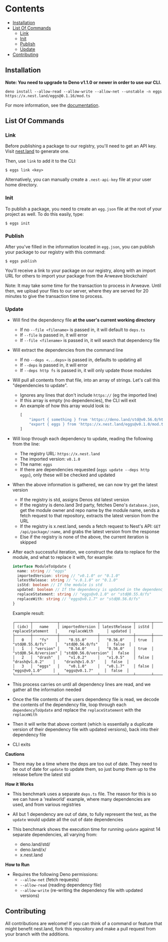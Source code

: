 # Contents
* [Installation](#installation)
* [List Of Commands](#list-of-commands)
    * [Link](#link)
    * [Init](#init)
    * [Publish](#publish)
    * [Update](#update)
* [Contributing](#contributing)

## Installation

**Note: You need to upgrade to Deno v1.1.0 or newer in order to use our CLI.**
```
deno install --allow-read --allow-write --allow-net --unstable -n eggs https://x.nest.land/eggs@0.1.16/mod.ts
```
For more information, see the [documentation](https://nest.land/#docs).

## List Of Commands

### Link

Before publishing a package to our registry, you'll need to get an API key. Visit [nest.land](https://nest.land/#start) to generate one.

Then, use `link` to add it to the CLI:
```
$ eggs link <key>
```

Alternatively, you can manually create a `.nest-api-key` file at your user home directory.

### Init

To publish a package, you need to create an `egg.json` file at the root of your project as well. To do this easily, type:
```
$ eggs init
```

### Publish

After you've filled in the information located in `egg.json`, you can publish your package to our registry with this command:
```
$ eggs publish
```

You'll receive a link to your package on our registry, along with an import URL for others to import your package from the Arweave blockchain!

Note: It may take some time for the transaction to process in Arweave. Until then, we upload your files to our server, where they are served for 20 minutes to give the transaction time to process.

### Update

* Will find the dependency file **at the user's current working directory**
    * If no `--file <filename>` is passed in, it will default to `deps.ts`
    * If `--file` is passed in, it will error
    * If `--file <filename>` is passed in, it will search that dependency file
    
* Will extract the dependencies from the command line
    * If no `--deps <...deps>` is passed in, defaults to updating all
    * If `--deps` is passed in, it will error
    * If `--deps http fs` is passed in, it will only update those modules
    
* Will pull all contents from that file, into an array of strings. Let's call this "dependencies to update".
    * Ignores any lines that don't include `https://` (eg the imported line)
    * If this array is empty (no dependencies), the CLI will exit
    * An example of how this array would look is:
      ```typescript
      [
          "import { something } from 'https://deno.land/std@v0.56.0/http/mod.ts'",
          "export { eggs } from 'https://x.nest.land/eggs@v0.1.0/mod.ts'"
      ]
      ```
      
* Will loop through each dependency to update, reading the following from the line:
    * The registry URL: `https://x.nest.land`
    * The imported version: `v0.1.0`
    * The name: `eggs`
    * If there are dependencies requested (`eggs update --deps http eggs`), only these will be checked and updated
    
* When the above information is gathered, we can now try get the latest version
    * If the registry is std, assigns Denos std latest version
    * If the registry is deno.land 3rd party, fetches Deno's `database.json`, get the module owner and repo name by the module name, sends a fetch request to that repository, extracts the latest version from the URL
    * If the registry is x.nest.land, sends a fetch request to Nest's API: `GET /api/package/:name`, and grabs the latest version from the response
    * Else if the registry is none of the above, the current iteration is skipped
    
* After each successful iteration, we construct the data to replace for the module, and what to replace it with, for example:
  ```typescript
  interface ModuleToUpdate {
    name: string // "eggs"
    importedVersion: string // "v0.1.0" or "0.1.0"
    latestRelease: string // "v.0.1.0" or "0.1.0"
    isStd: boolean // If the module is std
    updated: boolean // If the dependency is updated in the dependency file
    replaceStatement: string // "eggs@v0.1.0" or "std@0.55.0/fs"
    replaceWith: string // "eggs@v0.1.7" or "std@0.56.0/fs"
  }
  ```
  Example result:
  ```
  ┌───────┬───────────┬─────────────────┬───────────────┬───────┬──────────────────────┬──────────────────────┬─────────┐
  │ (idx) │   name    │ importedVersion │ latestRelease │ isStd │   replaceStatement   │     replaceWith      │ updated │
  ├───────┼───────────┼─────────────────┼───────────────┼───────┼──────────────────────┼──────────────────────┼─────────┤
  │   0   │   "fs"    │    "0.55.0"     │   "0.56.0"    │ true  │   "std@0.55.0/fs"    │   "std@0.56.0/fs"    │  false  │
  │   1   │ "version" │    "0.54.0"     │   "0.56.0"    │ true  │ "std@0.54.0/version" │ "std@0.56.0/version" │  false  │
  │   2   │  "drash"  │    "v1.0.2"     │   "v1.0.5"    │ false │    "drash@v1.0.2"    │    "drash@v1.0.5"    │  false  │
  │   3   │  "eggs"   │    "v0.1.0"     │   "v0.1.7"    │ false │    "eggs@v0.1.0"     │    "eggs@v0.1.7"     │  false  │
  └───────┴───────────┴─────────────────┴───────────────┴───────┴──────────────────────┴──────────────────────┴─────────┘

  ```

* This process carries on until all dependency lines are read, and we gather all the information needed

* Once the file contents of the users dependency file is read, we decode the contents of the dependency file, loop through each `dependencyToUpdate` and replace the `replaceStatement` with the `replaceWith` 

* Then it will write that above content (which is essentially a duplicate version of their dependency file with updated versions), back into their dependency file

* CLI exits

**Cautions**

* There may be a time where the deps are too out of date. They need to be out of date for `update` to update them,
  so just bump them up to the release before the latest std

**How it Works**

* This benchmark uses a separate `deps.ts` file. The reason for this is so we can have a 'realworld' example, where many dependencies are used, and from various registries

* All but 1 dependency are out of date, to fully represent the test, as the `update` would update all the out of date dependencies

* This benchmark shows the execution time for running `update` against 14 separate dependencies, all varying from:
    * deno.land/std/
    * deno.land/x/
    * x.nest.land

**How to Run**

* Requires the following Deno permissions:
    * `--allow-net` (fetch requests)
    * `--allow-read` (reading dependency file)
    * `--allow-write` (re-writing the dependency file with updated versions)

## Contributing

All contributions are welcome! If you can think of a command or feature that might benefit nest.land, fork this repository and make a pull request from your branch with the additions.